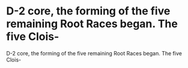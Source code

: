 # D-2 core, the forming of the five remaining Root Races began. The five Clois-

D-2 core, the forming of the five remaining Root Races began. The five Clois-